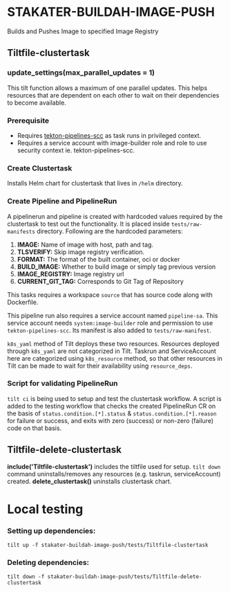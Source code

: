 # STAKATER-BUILDAH-IMAGE-PUSH
Builds and Pushes Image to specified Image Registry

## Tiltfile-clustertask

### update_settings(max_parallel_updates = 1) 

This tilt function allows a maximum of one parallel updates. This helps resources that are dependent on each other to wait on their dependencies to become available.

### Prerequisite
- Requires [tekton-pipelines-scc](https://github.com/stakater-ab/saap-addons-charts/blob/main/stakater/tekton-pipeline/templates/scc.yaml) as task runs in privileged context.
- Requires a service account with image-builder role and role to use security context ie. tekton-pipelines-scc.

### Create Clustertask

Installs Helm chart for clustertask that lives in `/helm` directory.

### Create Pipeline and PipelineRun

A pipelinerun and pipeline is created with hardcoded values required by the clustertask to test out the functionality. It is placed inside `tests/raw-manifests` directory. Following are the hardcoded parameters:

1. **IMAGE:** Name of image with host, path and tag.
2. **TLSVERIFY:** Skip image registry verification.
3. **FORMAT:** The format of the built container, oci or docker
4. **BUILD_IMAGE:** Whether to build image or simply tag previous version
5. **IMAGE_REGISTRY:** Image registry url
8. **CURRENT_GIT_TAG:** Corresponds to Git Tag of Repository

This tasks requires a workspace `source` that has source code along with Dockerfile.

This pipeline run also requires a service account named `pipeline-sa`. This service account needs `system:image-builder` role and permission to use `tekton-pipelines-scc`. Its manifest is also added to `tests/raw-manifest`.

`k8s_yaml` method of Tilt deploys these two resources. Resources deployed through `k8s_yaml` are not categorized in Tilt. Taskrun and ServiceAccount here are categorized using `k8s_resource` method, so that other resources in Tilt can be made to wait for their availability using `resource_deps`.

### Script for validating PipelineRun

`tilt ci` is being used to setup and test the clustertask workflow. A script is added to the testing workflow that checks the created PipelineRun CR on the basis of `status.condition.[*].status` & `status.condition.[*].reason` for failure or success, and exits with zero (success) or non-zero (failure) code on that basis.

## Tiltfile-delete-clustertask

**include('Tiltfile-clustertask')** includes the tiltfile used for setup. `tilt down` command uninstalls/removes any resources (e.g. taskrun, serviceAccount) created. 
**delete_clustertask()** uninstalls clustertask chart.

# Local testing

### Setting up dependencies:

`tilt up -f stakater-buildah-image-push/tests/Tiltfile-clustertask`

### Deleting dependencies:

`tilt down -f stakater-buildah-image-push/tests/Tiltfile-delete-clustertask`